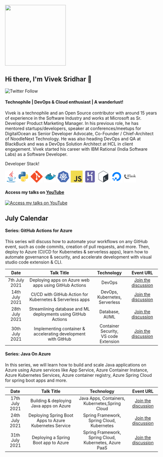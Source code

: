 <p align="left">
  <img width="200" height="200" src="https://drive.google.com/thumbnail?id=180x0d9UBnjWVPexLIshWzmuNgqHULf5w">
</p>

## Hi there, I'm Vivek Sridhar 👋 

![Twitter Follow](https://img.shields.io/twitter/follow/vivek_sridhar?label=Follow%20me%20on%20Twitter&style=social) 

#### Technophile | DevOps & Cloud enthusiast | A wanderlust!

Vivek is a technophile and an Open Source contributor with around 15 years of experience in the Software Industry and works at Microsoft as Sr. Developer Product Marketing Manager. In his previous role, he has mentored startups/developers, speaker at conferences/meetups for DigitalOcean as Senior Developer Advocate, Co-Founder / Chief-Architect of NoodleNext Technology. He was also heading DevOps and QA at BlackBuck and was a DevOps Solution Architect at HCL in client engagement. Vivek started his career with IBM Rational (India Software Labs) as a Software Developer.

Developer Stack!

<img src="https://github.com/devicons/devicon/blob/master/icons/java/java-original.svg" alt="Java" width="40" height="40"/><img src="https://github.com/devicons/devicon/blob/master/icons/python/python-original.svg" alt="Java" width="40" height="40"/> <img src="https://github.com/devicons/devicon/blob/master/icons/git/git-original.svg" alt="Java" width="40" height="40"/> <img src="https://github.com/devicons/devicon/blob/master/icons/docker/docker-original.svg" alt="Docker" width="40" height="40"/> <img src="https://github.com/devicons/devicon/blob/master/icons/kubernetes/kubernetes-plain.svg" alt="Java" width="40" height="40"/>  <img src="https://github.com/devicons/devicon/blob/master/icons/javascript/javascript-original.svg" alt="Java" width="40" height="40"/> <img
src="https://github.com/devicons/devicon/blob/master/icons/heroku/heroku-plain.svg" alt="Java" width="40" height="40"/> <img
src="https://github.com/devicons/devicon/blob/master/icons/bash/bash-plain.svg" alt="Docker" width="40" height="40"/> <img src="https://github.com/devicons/devicon/blob/master/icons/digitalocean/digitalocean-original.svg" alt="Java" width="40" height="40"/>  <img src="https://github.com/devicons/devicon/blob/master/icons/flask/flask-original-wordmark.svg" alt="Java" width="40" height="40"/>


#### Access my talks on [YouTube](https://youtube.com/playlist?list=PLHliAWPfQr8yO0Q0ivMIVXDrfd74Qr5aw)

[![Access my talks on YouTube](https://img.youtube.com/vi/-_sSL0H1ADQ/0.jpg)](https://www.youtube.com/watch?v=-_sSL0H1ADQ&list=PLHliAWPfQr8yO0Q0ivMIVXDrfd74Qr5aw&ab_channel=Topcoder)

## July Calendar

#### Series: GitHub Actions for Azure

This series will discuss how to automate your workflows on any GitHub event, such as code commits, creation of pull requests, and more. Then, deploy to Azure (CI/CD for Kubernetes & serverless apps), learn how to automate governance & security, and accelerate development with visual studio code extension & CLI.


|     Date     |    Talk Title     |   Technology    | Event URL |
|     :---:    | :---:           |    :---:      | :---:       |
| 7th July 2021   | Deploying apps on Azure web apps using GitHub Actions      | DevOps  |      [Join the discussion](https://www.meetup.com/microsoft-reactor-bengaluru/events/279015119/)      |
| 14th July 2021  | CI/CD with GitHub Action for Kubernetes & Serverless apps       | DevOps, Kubernetes, <br> Serverless  |  [Join the discussion](https://www.meetup.com/microsoft-reactor-bengaluru/events/279015137/)         |
| 28th July 2021  | Streamlining database and ML deployments using GitHub Actions     | Database, AI/ML  |  [Join the discussion](https://www.meetup.com/microsoft-reactor-bengaluru/events/279015454/)        |
| 30th July 2021  | Implementing container & accelerating development with GitHub     | Container Security, <br> VS code Extension  |  [Join the discussion](https://www.meetup.com/microsoft-reactor-bengaluru/events/279015477/)        |

#### Series: Java On Azure

In this series, we will learn how to build and scale Java applications on Azure using Azure services like App Service, Azure Container Instance, Azure Kubernetes Services, Azure container registry, Azure Spring Cloud for spring boot apps and more.


|     Date        | Talk Title                                                   | Technology    | Event URL |
|     :---:        | :---:                                                        |    :---:      | :---:       |
| 17th July 2021  | Building & deploying Java apps on Azure                      | Java Apps, Containers,<br> Kubernetes,Spring Cloud |      [Join the discussion](https://www.meetup.com/azure-developer-community-raipur/events/279201407/)      | 
| 24th July 2021  | Deploying Spring Boot Apps to Azure Kubernetes Service       | Spring Framework, <br> Spring Cloud, Kubernetes |  [Join the discussion](https://www.meetup.com/azure-developer-community-mumbai/events/279163681/)        |
| 31th July 2021  | Deploying a Spring Boot app to Azure                         | Spring Framework, <br> Spring Cloud, Kubernetes, Azure PaaS  |  [Join the discussion](https://www.meetup.com/azure-developer-community-chennai/events/279145191/)        |

